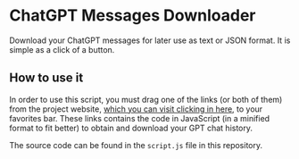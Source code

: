 # ChatGPT Messages Downloader

Download your ChatGPT messages for later use as text or JSON format. It is
simple as a click of a button.

## How to use it

In order to use this script, you must drag one of the links (or both of
them) from the project website, [which you can visit clicking in here](https://joaoiacillo.github.io/chatgpt-messages-downloader/),
to your favorites bar. These links contains the code in JavaScript
(in a minified format to fit better) to obtain and download your GPT chat
history.

The source code can be found in the `script.js` file in this repository.
